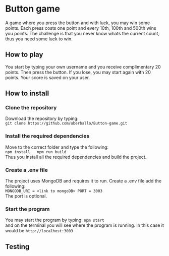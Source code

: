 # Button game

A game where you press the button and with luck, you may win some points. Each press costs one point and every 10th, 100th and 500th wins you points. The challenge is that you never know whats the current count, thus you need some luck to win.  


## How to play  
You start by typing your own username and you receive complimentary 20 points. Then press the button. If you lose, you may start again with 20 points. Your score is saved on your user.  

## How to install  
### Clone the repository  
Download the repository by typing:  
`git clone https://github.com/uberballo/Button-game.git`  

### Install the required dependencies  
Move to the correct folder and type the following:  
`npm install  
npm run build`  
Thus you install all the required dependencies and build the project.  

### Create a .env file  
The project uses MongoDB and requires it to run. Create a .env file add the following:  
`MONGODB_URI = <link to mongoDB>
PORT = 3003`  
The port is optional.  

### Start the program  
You may start the program by typing: 
`npm start`  
and on the terminal you will see where the program is running. In this case it would be `http://localhost:3003`  

## Testing  

